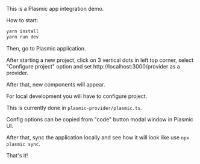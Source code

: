 This is a Plasmic app integration demo.

How to start:

```bash
yarn install
yarn run dev
```

Then, go to Plasmic application.

After starting a new project, click on 3 vertical dots in left top corner,
select "Configure project" option and set http://localhost:3000/provider as a provider.

After that, new components will appear.

For local development you will have to configure project.

This is currently done in `plasmic-provider/plasmic.ts`.

Config options can be copied from "code" button modal window in Plasmic UI.

After that, sync the application locally and see how it will look like use `npx plasmic sync`.


That's it!
